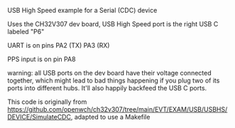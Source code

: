 USB High Speed example for a Serial (CDC) device

Uses the CH32V307 dev board, USB High Speed port is the right USB C labeled "P6"

UART is on pins PA2 (TX) PA3 (RX)

PPS input is on pin PA8

warning: all USB ports on the dev board have their voltage connected together, which might lead to bad things happening if you plug two of its ports into different hubs. It'll also happily backfeed the USB C ports.

This code is originally from https://github.com/openwch/ch32v307/tree/main/EVT/EXAM/USB/USBHS/DEVICE/SimulateCDC, adapted to use a Makefile
